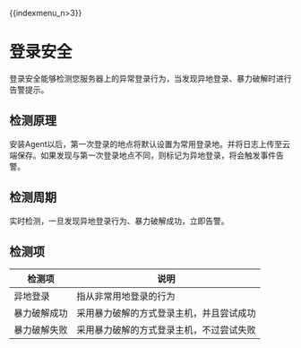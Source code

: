 {{indexmenu_n>3}}

# 登录安全

登录安全能够检测您服务器上的异常登录行为，当发现异地登录、暴力破解时进行告警提示。

## 检测原理

安装Agent以后，第一次登录的地点将默认设置为常用登录地。并将日志上传至云端保存。如果发现与第一次登录地点不同，则标记为异地登录，将会触发事件告警。

## 检测周期

实时检测，一旦发现异地登录行为、暴力破解成功，立即告警。

## 检测项

| 检测项    | 说明                   |
| ------ | -------------------- |
| 异地登录   | 指从非常用地登录的行为          |
| 暴力破解成功 | 采用暴力破解的方式登录主机，并且尝试成功 |
| 暴力破解失败 | 采用暴力破解的方式登录主机，不过尝试失败 |
